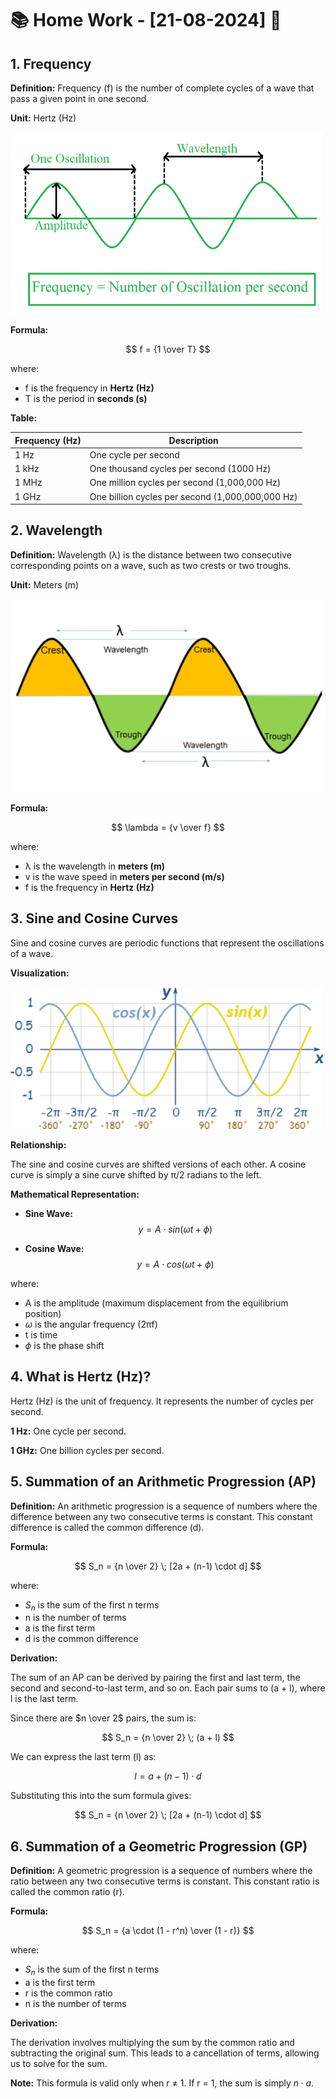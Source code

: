 # 📚 Home Work - [21-08-2024] 📅

## 1. Frequency

**Definition:** Frequency (f) is the number of complete cycles of a wave that pass a given point in one second.

**Unit:** Hertz (Hz)

![Frequency](Frequency.png)

**Formula:**

$$ f = {1 \over T} $$

where:

* f is the frequency in **Hertz (Hz)**
* T is the period in **seconds (s)**

**Table:**

| Frequency (Hz) | Description |
|---|---|
| 1 Hz | One cycle per second |
| 1 kHz | One thousand cycles per second (1000 Hz) |
| 1 MHz | One million cycles per second (1,000,000 Hz) |
| 1 GHz | One billion cycles per second (1,000,000,000 Hz) |

## 2. Wavelength

**Definition:** Wavelength (λ) is the distance between two consecutive corresponding points on a wave, such as two crests or two troughs.

**Unit:** Meters (m)

![Wavelength](Wavelength.png)

**Formula:**

$$ \lambda = {v \over f} $$

where:

* λ is the wavelength in **meters (m)**
* v is the wave speed in **meters per second (m/s)**
* f is the frequency in **Hertz (Hz)**

## 3. Sine and Cosine Curves

Sine and cosine curves are periodic functions that represent the oscillations of a wave.

**Visualization:**

![SinCosWave](SinCosWave.png)

**Relationship:**

The sine and cosine curves are shifted versions of each other. A cosine curve is simply a sine curve shifted by π/2 radians to the left.

**Mathematical Representation:**

* **Sine Wave:**
$$ y = A \cdot sin(\omega t + \phi) $$

* **Cosine Wave:**
$$ y = A \cdot cos(\omega t + \phi) $$

where:

* A is the amplitude (maximum displacement from the equilibrium position)
* $\omega$ is the angular frequency (2πf)
* t is time
* $\phi$ is the phase shift

## 4. What is Hertz (Hz)?

Hertz (Hz) is the unit of frequency. It represents the number of cycles per second.

**1 Hz:** One cycle per second.

**1 GHz:** One billion cycles per second.

## 5. Summation of an Arithmetic Progression (AP)

**Definition:** An arithmetic progression is a sequence of numbers where the difference between any two consecutive terms is constant. This constant difference is called the common difference (d).

**Formula:**

$$
S_n = {n \over 2} \; [2a + (n-1) \cdot d]
$$

where:

* $S_n$ is the sum of the first n terms
* n is the number of terms
* a is the first term
* d is the common difference

**Derivation:**

The sum of an AP can be derived by pairing the first and last term, the second and second-to-last term, and so on. Each pair sums to (a + l), where l is the last term.

Since there are $n \over 2$ pairs, the sum is:

$$
S_n = {n \over 2} \; (a + l)
$$

We can express the last term (l) as:

$$
l = a + (n-1) \cdot d
$$

Substituting this into the sum formula gives:

$$
S_n = {n \over 2} \; [2a + (n-1) \cdot d]
$$

## 6. Summation of a Geometric Progression (GP)

**Definition:** A geometric progression is a sequence of numbers where the ratio between any two consecutive terms is constant. This constant ratio is called the common ratio (r).

**Formula:**

$$
S_n = {a \cdot (1 - r^n) \over (1 - r)}
$$

where:

* $S_n$ is the sum of the first n terms
* a is the first term
* r is the common ratio
* n is the number of terms

**Derivation:**

The derivation involves multiplying the sum by the common ratio and subtracting the original sum. This leads to a cancellation of terms, allowing us to solve for the sum.

**Note:** This formula is valid only when r $\ne$ 1. If r $=$ 1, the sum is simply $n \cdot a$.
